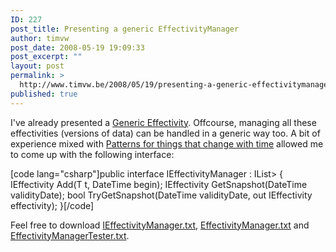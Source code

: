 ```yaml
---
ID: 227
post_title: Presenting a generic EffectivityManager
author: timvw
post_date: 2008-05-19 19:09:33
post_excerpt: ""
layout: post
permalink: >
  http://www.timvw.be/2008/05/19/presenting-a-generic-effectivitymanager/
published: true
---
```

<p>I've already presented a <a href="http://www.timvw.be/presenting-a-generic-effectivity/">Generic Effectivity</a>. Offcourse, managing all these effectivities (versions of data) can be handled in a generic way too. A bit of experience mixed with <a href="http://martinfowler.com/ap2/timeNarrative.html">Patterns for things that change with time</a> allowed me to come up with the following interface:</p>
[code lang="csharp"]public interface IEffectivityManager<t> : IList<ieffectivity<t>>
{
 IEffectivity<t> Add(T t, DateTime begin);
 IEffectivity<t> GetSnapshot(DateTime validityDate);
 bool TryGetSnapshot(DateTime validityDate, out IEffectivity<t> effectivity);
}[/code]
<p>Feel free to download <a href="http://www.timvw.be/wp-content/code/csharp/IEffectivityManager.txt">IEffectivityManager.txt</a>, <a href="http://www.timvw.be/wp-content/code/csharp/EffectivityManager.txt">EffectivityManager.txt</a> and <a href="http://www.timvw.be/wp-content/code/csharp/EffectivityManagerTester.txt">EffectivityManagerTester.txt</a>.</p>